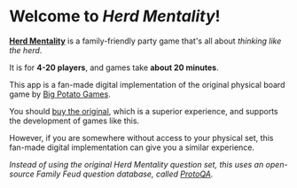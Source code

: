# Welcome to _Herd Mentality_!

[**Herd Mentality**](https://bigpotato.co.uk/products/herd-mentality) is a family-friendly party game that's all about _thinking like the herd_.

It is for **4-20 players**, and games take **about 20 minutes**.

This app is a fan-made digital implementation of the original physical board game by [Big Potato Games](https://bigpotato.co.uk/).

You should [buy the original](https://bigpotato.co.uk/products/herd-mentality), which is a superior experience, and supports the development of games like this.

However, if you are somewhere without access to your physical set, this fan-made digital implementation can give you a similar experience.

*Instead of using the original Herd Mentality question set, this uses an open-source Family Feud question database, called [ProtoQA](https://github.com/iesl/protoqa-data).*